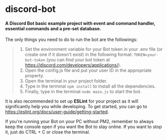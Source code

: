 # discord-bot
#### A Discord Bot basic example project with event and command handler, essential commands and a pre-set database.

The only things you need to do to run the bot are the followings:

> 1. Set the environment variable for your Bot token in your .env file (or create one if it doesn't exist) in the following format: `TOKEN=your-bot-token` (you can find your bot token at https://discord.com/developers/applications/).
> 2. Open the config.js file and put your user ID in the appropriate property.
> 3. Open the terminal in your project folder.
> 4. Type in the terminal `npm install` to install all the dependencies.
> 5. Finally, type in the terminal `node main.js` to start the bot.

It is also recommended to set up **ESLint** for your project as it will significantly help you while developing. To get started, you can go to https://eslint.org/docs/user-guide/getting-started.

If you're running your Bot on your PC without PM2, remember to always keep the console open if you want the Bot to stay online. If you want to stop it, just do CTRL + C or close the terminal.